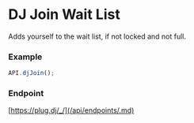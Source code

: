 # DJ Join Wait List

Adds yourself to the wait list, if not locked and not full.

### Example

```js
API.djJoin();
```

### Endpoint

[https://plug.dj/_/](/api/endpoints/.md)